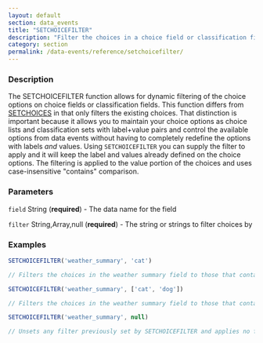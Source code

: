 ```yaml
---
layout: default
section: data_events
title: "SETCHOICEFILTER"
description: "Filter the choices in a choice field or classification field."
category: section
permalink: /data-events/reference/setchoicefilter/
---
```


### Description

The SETCHOICEFILTER function allows for dynamic filtering of the choice options on choice fields or classification fields. This function differs from [SETCHOICES](/data-events/reference/setchoices/) in that only filters the existing choices. That distinction is important because it allows you to maintain your choice options as choice lists and classification sets with label+value pairs and control the available options from data events without having to completely redefine the options with labels *and* values. Using `SETCHOICEFILTER` you can supply the filter to apply and it will keep the label and values already defined on the choice options. The filtering is applied to the value portion of the choices and uses case-insensitive "contains" comparison.

### Parameters

`field` String (__required__) - The data name for the field

`filter` String,Array,null (__required__) - The string or strings to filter choices by

### Examples

```js
SETCHOICEFILTER('weather_summary', 'cat')

// Filters the choices in the weather summary field to those that contain 'cat'
```


```js
SETCHOICEFILTER('weather_summary', ['cat', 'dog'])

// Filters the choices in the weather summary field to those that contain 'cat' or 'dog'
```


```js
SETCHOICEFILTER('weather_summary', null)

// Unsets any filter previously set by SETCHOICEFILTER and applies no filter
```

